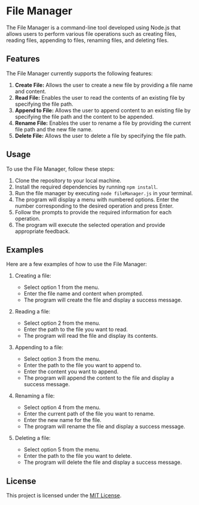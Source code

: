 # File Manager

The File Manager is a command-line tool developed using Node.js that allows users to perform various file operations such as creating files, reading files, appending to files, renaming files, and deleting files.

## Features

The File Manager currently supports the following features:

1. **Create File:** Allows the user to create a new file by providing a file name and content.
2. **Read File:** Enables the user to read the contents of an existing file by specifying the file path.
3. **Append to File:** Allows the user to append content to an existing file by specifying the file path and the content to be appended.
4. **Rename File:** Enables the user to rename a file by providing the current file path and the new file name.
5. **Delete File:** Allows the user to delete a file by specifying the file path.

## Usage

To use the File Manager, follow these steps:

1. Clone the repository to your local machine.
2. Install the required dependencies by running `npm install`.
3. Run the file manager by executing `node fileManager.js` in your terminal.
4. The program will display a menu with numbered options. Enter the number corresponding to the desired operation and press Enter.
5. Follow the prompts to provide the required information for each operation.
6. The program will execute the selected operation and provide appropriate feedback.

## Examples

Here are a few examples of how to use the File Manager:

1. Creating a file:
   - Select option 1 from the menu.
   - Enter the file name and content when prompted.
   - The program will create the file and display a success message.

2. Reading a file:
   - Select option 2 from the menu.
   - Enter the path to the file you want to read.
   - The program will read the file and display its contents.

3. Appending to a file:
   - Select option 3 from the menu.
   - Enter the path to the file you want to append to.
   - Enter the content you want to append.
   - The program will append the content to the file and display a success message.

4. Renaming a file:
   - Select option 4 from the menu.
   - Enter the current path of the file you want to rename.
   - Enter the new name for the file.
   - The program will rename the file and display a success message.

5. Deleting a file:
   - Select option 5 from the menu.
   - Enter the path to the file you want to delete.
   - The program will delete the file and display a success message.

## License

This project is licensed under the [MIT License](LICENSE).

